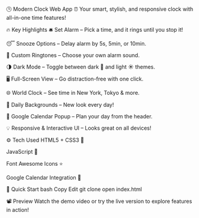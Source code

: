 🕒 Modern Clock Web App ⏰
Your smart, stylish, and responsive clock with all-in-one time features!<br>

🔥 Key Highlights
🛎️ Set Alarm – Pick a time, and it rings until you stop it!

😴 Snooze Options – Delay alarm by 5s, 5min, or 10min.

🎵 Custom Ringtones – Choose your own alarm sound.

🌗 Dark Mode – Toggle between dark 🌙 and light ☀️ themes.

🖥️ Full-Screen View – Go distraction-free with one click.

🌐 World Clock – See time in New York, Tokyo & more.

🎨 Daily Backgrounds – New look every day!

📅 Google Calendar Popup – Plan your day from the header.

💡 Responsive & Interactive UI – Looks great on all devices!


⚙️ Tech Used
HTML5 + CSS3 🎨

JavaScript 🧠

Font Awesome Icons ⭐

Google Calendar Integration 📆


🚀 Quick Start
bash
Copy
Edit
git clone 
open index.html


📽️ Preview
Watch the demo video or try the live version to explore features in action!
